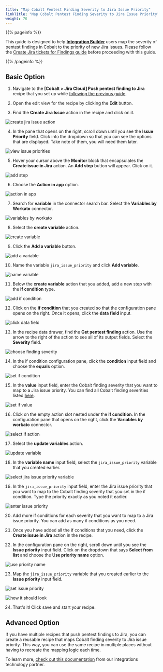 ```yaml
---
title: "Map Cobalt Pentest Finding Severity to Jira Issue Priority"
linkTitle: "Map Cobalt Pentest Finding Severity to Jira Issue Priority"
weight: 70
---
```


{{% pageinfo %}}

This guide is designed to help [**Integration Builder**](/integrations/integrationbuilder/) users map the severity of pentest findings in Cobalt to the priority of new Jira issues.
Please follow the [Create Jira tickets for Findings guide](/integrations/integrationbuilder/how-to-guides/jira-cloud-migration) before proceeding with this guide.

{{% /pageinfo %}}

## Basic Option

1. Navigate to the __[Cobalt > Jira Cloud] Push pentest finding to Jira__ recipe that you set up while [following the previous guide](/integrations/integrationbuilder/how-to-guides/jira-cloud-migration).

2. Open the edit view for the recipe by clicking the __Edit__ button.

3. Find the __Create Jira Issue__ action in the recipe and click on it.

![create jira issue action](/integrations/integration_builder/how_to_guides/map-cobalt-pentest-finding-severity-to-jira-issue-priority/1_find_create_jira_issue_action.png)

4. In the pane that opens on the right, scroll down until you see the __Issue Priority__ field. 
   Click into the dropdown so that you can see the options that are displayed. Take note of them, you will need them later.

![view issue priorities](/integrations/integration_builder/how_to_guides/map-cobalt-pentest-finding-severity-to-jira-issue-priority/2_find_issue_priorities.png)

5. Hover your cursor above the __Monitor__ block that encapsulates the __Create issue in Jira__ action. An __Add step__ button will appear. Click on it.

![add step](/integrations/integration_builder/how_to_guides/map-cobalt-pentest-finding-severity-to-jira-issue-priority/3_add_step.png)

6. Choose the __Action in app__ option.

![action in app](/integrations/integration_builder/how_to_guides/map-cobalt-pentest-finding-severity-to-jira-issue-priority/4_add_action_in_app.png)

7. Search for __variable__ in the connector search bar. Select the __Variables by Workato__ connector.

![variables by workato](/integrations/integration_builder/how_to_guides/map-cobalt-pentest-finding-severity-to-jira-issue-priority/5_variables_by_workato.png)

8. Select the __create variable__ action.

![create variable](/integrations/integration_builder/how_to_guides/map-cobalt-pentest-finding-severity-to-jira-issue-priority/6_create_variable_action.png)

9. Click the __Add a variable__ button.

![add a variable](/integrations/integration_builder/how_to_guides/map-cobalt-pentest-finding-severity-to-jira-issue-priority/7_add_variable.png)

10. Name the variable `jira_issue_priority` and click __Add variable__.

![name variable](/integrations/integration_builder/how_to_guides/map-cobalt-pentest-finding-severity-to-jira-issue-priority/8_name_variable.png)

11. Below the __create variable__ action that you added, add a new step with the __if condition__ type.

![add if condition](/integrations/integration_builder/how_to_guides/map-cobalt-pentest-finding-severity-to-jira-issue-priority/9_add_if_condition.png)

12. Click on the __if condition__ that you created so that the configuration pane opens on the right. Once it opens, click the __data field__ input.

![click data field](/integrations/integration_builder/how_to_guides/map-cobalt-pentest-finding-severity-to-jira-issue-priority/10_click_data_field.png)

13. In the recipe data drawer, find the __Get pentest finding__ action. Use the arrow to the right of the action to see all of its output fields. Select the __Severity__ field.

![choose finding severity](/integrations/integration_builder/how_to_guides/map-cobalt-pentest-finding-severity-to-jira-issue-priority/11_chose_finding_severity.png)

14. In the if condition configuration pane, click the __condition__ input field and choose the __equals__ option.

![set if condition](/integrations/integration_builder/how_to_guides/map-cobalt-pentest-finding-severity-to-jira-issue-priority/12_set_if_condition.png)

15. In the __value__ input field, enter the Cobalt finding severity that you want to map to a Jira issue priority. You can find all Cobalt finding severities listed [here](https://cobalt-public-api.netlify.app/v2/#get-all-findings).

![set if value](/integrations/integration_builder/how_to_guides/map-cobalt-pentest-finding-severity-to-jira-issue-priority/13_set_if_value.png)

16. Click on the empty action slot nested under the __if condition__. In the configuration pane that opens on the right, click the __Variables by workato__ connector.

![select if action](/integrations/integration_builder/how_to_guides/map-cobalt-pentest-finding-severity-to-jira-issue-priority/14_select_if_action.png)

17. Select the __update variables__ action.

![update variable](/integrations/integration_builder/how_to_guides/map-cobalt-pentest-finding-severity-to-jira-issue-priority/15_update_variable.png)

18. In the __variable name__ input field, select the `jira_issue_priority` variable that you created earlier.

![select jira issue priority variable](/integrations/integration_builder/how_to_guides/map-cobalt-pentest-finding-severity-to-jira-issue-priority/16_select_jira_issue_priority_var.png)

19. In the `jira_issue_priority` input field, enter the Jira issue priority that you want to map to the Cobalt finding severity that you set in the if condition. Type the priority exactly as you noted it earlier.

![enter issue priority](/integrations/integration_builder/how_to_guides/map-cobalt-pentest-finding-severity-to-jira-issue-priority/17_put_jira_priority_in_variable.png)

20. Add more if conditions for each severity that you want to map to a Jira issue priority. You can add as many if conditions as you need.

21. Once you have added all the if conditions that you need, click the __Create issue in Jira__ action in the recipe.

22. In the configuration pane on the right, scroll down until you see the __Issue priority__ input field. Click on the dropdown that says __Select from list__ and choose the __Use priority name__ option.

![use priority name](/integrations/integration_builder/how_to_guides/map-cobalt-pentest-finding-severity-to-jira-issue-priority/18_use_priority_name.png)

23. Map the `jira_issue_priority` variable that you created earlier to the __Issue priority__ input field.

![set issue priority](/integrations/integration_builder/how_to_guides/map-cobalt-pentest-finding-severity-to-jira-issue-priority/19_set_issue_priority.png)

![how it should look](/integrations/integration_builder/how_to_guides/map-cobalt-pentest-finding-severity-to-jira-issue-priority/20_what_it_should_look_like.png)

24. That's it! Click save and start your recipe.

## Advanced Option

If you have multiple recipes that push pentest findings to Jira, you can create a reusable recipe that maps Cobalt finding severity to Jira issue priority. This way, you can use the same recipe in multiple places without having to recreate the mapping logic each time.

To learn more, [check out this documentation](https://docs.workato.com/connectors/recipe-functions.html) from our integrations technology partner.
